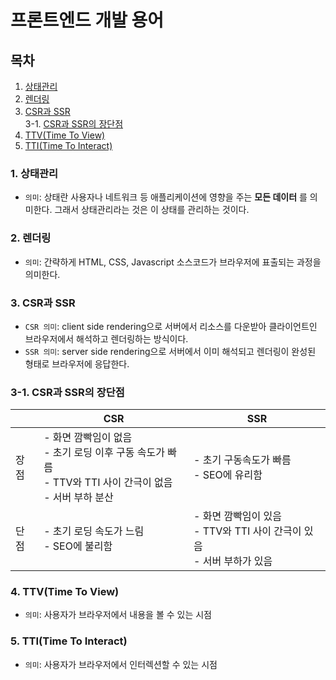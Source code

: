 # 프론트엔드 개발 용어

## 목차
1. [상태관리](#1-상태관리)
2. [렌더링](#2-렌더링)
3. [CSR과 SSR](#3-csr과-ssr)<br>
3-1. [CSR과 SSR의 장단점](#3-1-csr과-ssr의-장단점)
4. [TTV(Time To View)](#4-ttvtime-to-view)
5. [TTI(Time To Interact)](#5-ttitime-to-interact)

### 1. 상태관리
- ```의미```: 상태란 사용자나 네트워크 등 애플리케이션에 영향을 주는 **모든 데이터** 를 의미한다. 그래서 상태관리라는 것은 이 상태를 관리하는 것이다.

### 2. 렌더링
- ```의미```: 간략하게 HTML, CSS, Javascript 소스코드가 브라우저에 표출되는 과정을 의미한다.

### 3. CSR과 SSR
- ```CSR 의미```: client side rendering으로 서버에서 리소스를 다운받아 클라이언트인 브라우저에서 해석하고   렌더링하는 방식이다.
- ```SSR 의미```: server side rendering으로 서버에서 이미 해석되고 렌더링이 완성된 형태로 브라우저에 응답한다.

### 3-1. CSR과 SSR의 장단점
||CSR|SSR|
|---|---|---|
|장점| - 화면 깜빡임이 없음<br>- 초기 로딩 이후 구동 속도가 빠름<br>- TTV와 TTI 사이 간극이 없음<br>- 서버 부하 분산| - 초기 구동속도가 빠름<br>- SEO에 유리함|
|단점| - 초기 로딩 속도가 느림<br>- SEO에 불리함| - 화면 깜빡임이 있음<br>- TTV와 TTI 사이 간극이 있음 <br>- 서버 부하가 있음|

### 4. TTV(Time To View)
- ```의미```: 사용자가 브라우저에서 내용을 볼 수 있는 시점

### 5. TTI(Time To Interact)
- ```의미```: 사용자가 브라우저에서 인터렉션할 수 있는 시점
